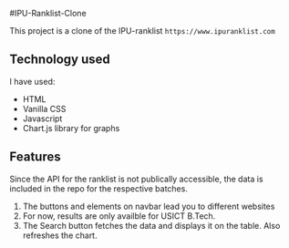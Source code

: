 #IPU-Ranklist-Clone

This project is a clone of the IPU-ranklist `https://www.ipuranklist.com`

## Technology used
I have used:
- HTML
- Vanilla CSS
- Javascript
- Chart.js library for graphs

## Features
Since the API for the ranklist is not publically accessible, the data is included in the repo for the respective batches.

1. The buttons and elements on navbar lead you to different websites
2. For now, results are only availble for USICT B.Tech. 
3. The Search button fetches the data and displays it on the table. Also refreshes the chart.

